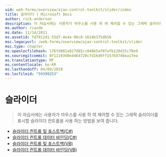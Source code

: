 ```yaml
---
uid: web-forms/overview/ajax-control-toolkit/slider/index
title: 슬라이더 | Microsoft Docs
author: rick-anderson
description: 이 자습서에는 사용자가 마우스를 사용 하 여 제어할 수 있는 그래픽 슬라이더를 표시할 슬라이더 컨트롤을 사용 하는 방법을 보여 줍니다.
ms.author: riande
ms.date: 11/14/2011
ms.assetid: fd7812d1-55d7-4e4a-96c8-1614b375db56
msc.legacyurl: /web-forms/overview/ajax-control-toolkit/slider
msc.type: chapter
ms.openlocfilehash: 176fd901a927d85cc048b5af07afb120d15c70e9
ms.sourcegitcommit: 0f1119340e4464720cfd16d0ff15764746ea1fea
ms.translationtype: MT
ms.contentlocale: ko-KR
ms.lasthandoff: 04/09/2019
ms.locfileid: "59399253"
---
```

# <a name="slider"></a>슬라이더

> 이 자습서에는 사용자가 마우스를 사용 하 여 제어할 수 있는 그래픽 슬라이더를 표시할 슬라이더 컨트롤을 사용 하는 방법을 보여 줍니다.


- [슬라이더 컨트롤 및 포스트백(C#)](using-the-slider-control-with-auto-postback-cs.md)
- [슬라이더 컨트롤 데이터 바인딩(C#)](databinding-the-slider-control-cs.md)
- [슬라이더 컨트롤 및 포스트백(VB)](using-the-slider-control-with-auto-postback-vb.md)
- [슬라이더 컨트롤 데이터 바인딩(VB)](databinding-the-slider-control-vb.md)
